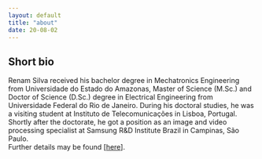 ```yaml
---
layout: default
title: "about"
date: 20-08-02
---
```


## Short bio


Renam Silva received his bachelor degree in Mechatronics Engineering from Universidade do Estado do Amazonas, 
Master of Science (M.Sc.) and Doctor of Science (D.Sc.) degree in Electrical Engineering from Universidade Federal do Rio de Janeiro. During his doctoral studies, he was a visiting student at Instituto de Telecomunicações in Lisboa, Portugal. Shortly after the doctorate, he got a position as an image and video processing specialist at Samsung R&D Institute Brazil in Campinas, São Paulo.  
Further details may be found [[here](./cv.pdf)].


